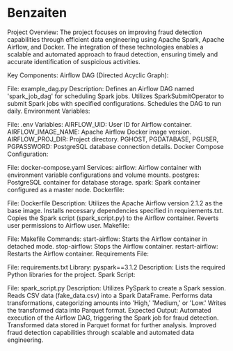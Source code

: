 # Benzaiten
Project Overview:
The project focuses on improving fraud detection capabilities through efficient data engineering using Apache Spark, Apache Airflow, and Docker. The integration of these technologies enables a scalable and automated approach to fraud detection, ensuring timely and accurate identification of suspicious activities.

Key Components:
Airflow DAG (Directed Acyclic Graph):

File: example_dag.py
Description:
Defines an Airflow DAG named 'spark_job_dag' for scheduling Spark jobs.
Utilizes SparkSubmitOperator to submit Spark jobs with specified configurations.
Schedules the DAG to run daily.
Environment Variables:

File: .env
Variables:
AIRFLOW_UID: User ID for Airflow container.
AIRFLOW_IMAGE_NAME: Apache Airflow Docker image version.
AIRFLOW_PROJ_DIR: Project directory.
PGHOST, PGDATABASE, PGUSER, PGPASSWORD: PostgreSQL database connection details.
Docker Compose Configuration:

File: docker-compose.yaml
Services:
airflow: Airflow container with environment variable configurations and volume mounts.
postgres: PostgreSQL container for database storage.
spark: Spark container configured as a master node.
Dockerfile:

File: Dockerfile
Description:
Utilizes the Apache Airflow version 2.1.2 as the base image.
Installs necessary dependencies specified in requirements.txt.
Copies the Spark script (spark_script.py) to the Airflow container.
Reverts user permissions to Airflow user.
Makefile:

File: Makefile
Commands:
start-airflow: Starts the Airflow container in detached mode.
stop-airflow: Stops the Airflow container.
restart-airflow: Restarts the Airflow container.
Requirements File:

File: requirements.txt
Library: pyspark==3.1.2
Description:
Lists the required Python libraries for the project.
Spark Script:

File: spark_script.py
Description:
Utilizes PySpark to create a Spark session.
Reads CSV data (fake_data.csv) into a Spark DataFrame.
Performs data transformations, categorizing amounts into 'High,' 'Medium,' or 'Low.'
Writes the transformed data into Parquet format.
Expected Output:
Automated execution of the Airflow DAG, triggering the Spark job for fraud detection.
Transformed data stored in Parquet format for further analysis.
Improved fraud detection capabilities through scalable and automated data engineering.
